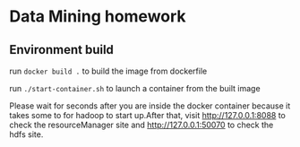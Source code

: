 # Data Mining homework

## Environment build
run `docker build .` to build the image from dockerfile

run `./start-container.sh` to launch a container from the built image

Please wait for seconds after you are inside the docker container because it takes some to for hadoop to start up.After that, visit http://127.0.0.1:8088 to check the resourceManager site and http://127.0.0.1:50070 to check the hdfs site.